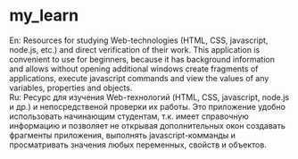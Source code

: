 # my_learn
En:
Resources for studying Web-technologies (HTML, CSS, javascript, node.js, etc.) and direct verification of their work.
This application is convenient to use for beginners, because it has background information and allows without opening additional windows create fragments of applications, execute javascript commands and view the values of any variables, properties and objects.<br>
Ru:
Ресурс для изучения Web-технологий (HTML, CSS, javascript, node.js и др.) и непосредственой проверки их работы.
Это приложение удобно использовать начинающим студентам, т.к. имеет справочную информацию и позволяет не открывая дополнительных окон создавать фрагменты приложения, выполнять javascript-комманды и просматривать значения любых переменных, свойств и объектов.
